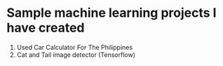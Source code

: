 # Sample machine learning projects I have created
1. Used Car Calculator For The Philippines
2. Cat and Tail image detector (Tensorflow)
